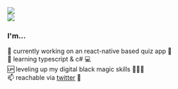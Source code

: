 ![](https://github-readme-stats.vercel.app/api?username=devofthings&show_icons=true&count_private=true&theme=jolly)   
![](https://github-readme-stats.vercel.app/api/top-langs/?username=devofthings&layout=compact&theme=jolly&card_width=445)


### I'm...
🔭 currently working on an react-native based quiz app 👾    
🌱 learning typescript & c# 💻   
🆙 leveling up my digital black magic skills 🧙🏻‍♂️    
📫 reachable via [twitter](https://twitter.com/thedevofthings) 🦉
